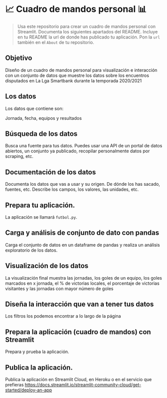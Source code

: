 # 📈 Cuadro de mandos personal 📊
 
> Usa este repositorio para crear un cuadro de mandos personal con Streamlit. Documenta los siguientes apartados del README.
> Incluye en tu README la url de donde has publicado tu aplicación. Pon la `url` también en el `About` de tu repositorio.

## Objetivo
Diseño de un cuadro de mandos personal para visualización e interacción con un conjunto de datos que muestre los datos sobre los encuentros disputados en La Lga Smartbank durante la temporada 2020/2021

## Los datos
Los datos que contiene son:

Jornada, fecha, equipos y resultados

## Búsqueda de los datos
Busca una fuente para tus datos. Puedes usar una API de un portal de datos abiertos, un conjunto ya publicado, recopilar personalmente datos por scraping, etc.

## Documentación de los datos
Documenta los datos que vas a usar y su origen. De dónde los has sacado, fuentes, etc. Describe los campos, los valores, las unidades, etc.

## Prepara tu aplicación.
La aplicación se llamará `futbol.py`.

## Carga y análisis de conjunto de dato con pandas
Carga el conjunto de datos en un dataframe de pandas y realiza un análisis exploratorio de los datos.

## Visualización de los datos
La visualización final muestra las jornadas, los goles de un equipo, los goles marcados en x jornada, el % de victorias locales, el porcentaje de victorias visitantes y las jornadas con mayor número de goles

## Diseña la interacción que van a tener tus datos
Los filtros los podemos encontrar a lo largo de la página

## Prepara la aplicación (cuadro de mandos) con Streamlit
Prepara y prueba la aplicación.

## Publica la aplicación.
Publica la aplicación en Streamlit Cloud, en Heroku o en el servicio que prefieras https://docs.streamlit.io/streamlit-community-cloud/get-started/deploy-an-app
